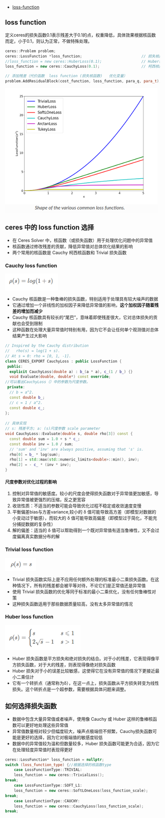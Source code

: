 - [loss-function](#loss-function)

## loss function

定义ceres的损失函数0.1表示残差大于0.1的点，权重降低，具体效果根据核函数而定，小于0.1，则认为正常，不做特殊处理。

```cpp
ceres::Problem problem;
ceres::LossFunction *loss_function;                           // 损失核函数
//loss_function = new ceres::HuberLoss(0.1);                  // Huber核函数
loss_function = new ceres::CauchyLoss(0.1);                   // 柯西核函数
```

```cpp
// 添加残差（代价函数  loss function (损失核函数)   优化变量） 
problem.AddResidualBlock(cost_function, loss_function, para_q, para_t);

```

![](./img/img1.png)

## ceres 中的 loss function 选择

- 在 Ceres Solver 中，核函数（或损失函数）用于处理优化问题中的异常值
- 核函数通过修改残差的贡献，降低异常值对总体优化结果的影响
- 两个常用的核函数是 Cauchy  柯西核函数和 Trivial 损失函数

### Cauchy loss function

![](./img/img2.png)

- Cauchy 核函数是一种鲁棒的损失函数，特别适用于处理具有较大噪声的数据
- 它通过增加一个非线性的加权因子来降低异常值的影响，**这个加权因子随着残差的增加而减少**
- Cauchy 核函数具有较长的“尾巴”，意味着即使残差很大，它对总体损失的贡献也会受到限制
- 这种函数在处理大量异常值时特别有用，因为它不会让任何单个观测值对总体结果产生过大影响

```cpp
// Inspired by the Cauchy distribution
//   rho(s) = log(1 + s).
// At s = 0: rho = [0, 1, -1].
class CERES_EXPORT CauchyLoss : public LossFunction {
 public:
  explicit CauchyLoss(double a) : b_(a * a), c_(1 / b_) {}
  void Evaluate(double, double*) const override;
//可以看出CauchyLoss（）中的参数为尺度参数。
 private:
  // b = a^2.
  const double b_;
  // c = 1 / a^2.
  const double c_;
};

// 具体实现
// s: 残差平方; a: (s)尺度参数 scale parameter
void CauchyLoss::Evaluate(double s, double rho[3]) const {
  const double sum = 1.0 + s * c_;
  const double inv = 1.0 / sum;
  // 'sum' and 'inv' are always positive, assuming that 's' is.
  rho[0] = b_ * log(sum);
  rho[1] = std::max(std::numeric_limits<double>::min(), inv);
  rho[2] = - c_ * (inv * inv);
}

```

#### 尺度参数对优化过程的影响

1. 控制对异常值的敏感度。较小的尺度会使得损失函数对于异常值更加敏感，导致异常值被更强烈的压缩，反之更宽容
2. 收敛性质：不适当的参数可能会导致优化过程不稳定或收敛速度变慢
3. 平衡偏差bias与方差variance,较小的 δ 值可能导致高方差（即模型对数据的小变动过于敏感），而较大的 δ 值可能导致高偏差（即模型过于简化，不能充分捕捉数据的复杂性）
4. 解的偏差：适当的 δ 值可以帮助得到一个既对异常值有适当鲁棒性，又不会过度偏离真实数据分布的解

### Trivial loss function

![](./img/img3.png)

- Trivial 损失函数实际上是不应用任何额外处理的标准最小二乘损失函数。在这种情况下，所有的残差都会被平等对待，不论它们是正常值还是异常值
- 使用 Trivial 损失函数的优化等同于标准的最小二乘优化，没有任何鲁棒性对策
- 这种损失函数适用于那些数据质量较高，没有太多异常值的情况

### Huber loss function

![](./img/img4.png)

- Huber 损失函数是平方损失和绝对损失的结合。对于小的残差，它表现得像平方损失函数，对于大的残差，则表现得像绝对损失函数
- Huber 损失对于小的误差比较敏感，这使得它在没有异常值的情况下更接近最小二乘估计
- 它有一个转折点（通常称为δ），在这一点上，损失函数从平方损失转变为线性损失。这个转折点是一个超参数，需要根据具体问题来调整。

## 如何选择损失函数

- 数据中包含大量异常值或者噪声，使用像 Cauchy 或 Huber 这样的鲁棒核函数可以更好地处理这些异常值
- 异常值数量相对较少但幅度较大，噪声点极端但不频繁，Cauchy损失函数可能是更好的选择，因为它对极端值的敏感度较低
- 数据中的异常值较为温和但数量较多，Huber 损失函数可能更为合适，因为它在处理轻度异常值时表现得更好

```cpp
ceres::LossFunction* loss_function = nullptr;
switch (loss_function_type) {//根据选择的核函数type
    case LossFunctionType::TRIVIAL:
    loss_function = new ceres::TrivialLoss();
break;
    case LossFunctionType::SOFT_L1:
    loss_function = new ceres::SoftLOneLoss(loss_function_scale);
break;
    case LossFunctionType::CAUCHY:
    loss_function = new ceres::CauchyLoss(loss_function_scale);
break;

```
